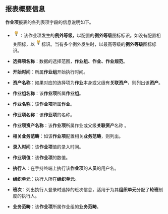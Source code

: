 ## 报表概要信息
**作业项**报表的各列表项字段的信息说明如下。

* ![](./images/图标.png)：该作业项发生的**例外等级**，以配置的**例外等级**图标标识。如没有配置相关图标，以![](./images/图标.png)标识。当有多个例外发生时，以最高等级的**例外等级**图标标识。

* **选择项名称**：数据的选择范围，**作业组、作业、作业规范**。  

* **开始时间**：所属**作业组**开始执行时间。  

* **资产名称**：如果对应的选择项为**作业**本身或父级有**关联资产**，则列出该**资产**。  

* **作业组名称**：该**作业项**所属**作业组**。  

* **作业名称**：该**作业项**所属**作业**。  

* **作业项名称**：该**作业项**的名称。  

* **作业项资产名称**：该**作业项**所属作业或父级**关联资产**名称 。  

* **相关业务范畴**：如该**作业项**配置相关**业务范畴**，则列出。  

* **录入时间**：该**作业项**值的录入时间。  

* **作业项值**：该**作业项**的数值。  

* **执行人**：在手持终端上执行该**作业项**的**人员**的用户名。  

* **组织单元**：执行人所在**组织单元**。  

* **班次**：列出执行人登录时选择的班次信息，适用于为其**组织单元**分配了**轮班**制度的执行人。  

* **业务范畴**：该**作业项**所属作业组的**业务范畴**。  
